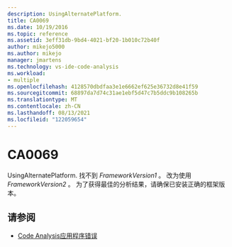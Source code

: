```yaml
---
description: UsingAlternatePlatform.
title: CA0069
ms.date: 10/19/2016
ms.topic: reference
ms.assetid: 3eff31db-9bd4-4021-bf20-1b010c72b40f
author: mikejo5000
ms.author: mikejo
manager: jmartens
ms.technology: vs-ide-code-analysis
ms.workload:
- multiple
ms.openlocfilehash: 4128570dbdfaa3e1e6662ef625e36732d8e41f59
ms.sourcegitcommit: 68897da7d74c31ae1ebf5d47c7b5ddc9b108265b
ms.translationtype: MT
ms.contentlocale: zh-CN
ms.lasthandoff: 08/13/2021
ms.locfileid: "122059654"
---
```

# <a name="ca0069"></a>CA0069

UsingAlternatePlatform. 找不到 *FrameworkVersion1* 。 改为使用 *FrameworkVersion2* 。 为了获得最佳的分析结果，请确保已安装正确的框架版本。

## <a name="see-also"></a>请参阅

- [Code Analysis应用程序错误](../code-quality/code-analysis-application-errors.md)
